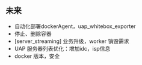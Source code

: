 ## 未来
* 自动化部署dockerAgent，uap_whitebox_exporter
* 停止、删除容器
* [server_streaming] 业务升级，worker 销毁需求
* UAP 服务器列表优化：增加idc，isp信息
* docker 版本，安全
